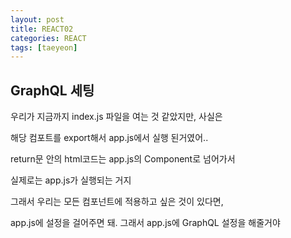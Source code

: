 ```yaml
---
layout: post
title: REACT02
categories: REACT
tags: [taeyeon]
---
```


## GraphQL 세팅

우리가 지금까지 index.js 파일을 여는 것 같았지만, 사실은 

해당 컴포트를 export해서 app.js에서 실행 된거였어..

return문 안의 html코드는 app.js의 Component로 넘어가서 

실제로는 app.js가 실행되는 거지

그래서 우리는 모든 컴포넌트에 적용하고 싶은 것이 있다면, 

app.js에 설정을 걸어주면 돼. 그래서 app.js에 GraphQL 설정을 해줄거야

``` 1=app.js


```


